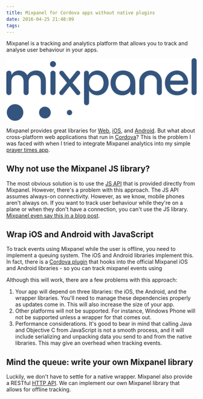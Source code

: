 ```yaml
---
title: Mixpanel for Cordova apps without native plugins
date: 2016-04-25 21:48:09
tags:
---
```


Mixpanel is a tracking and analytics platform that allows you to track and analyse user behaviour in your apps.

![Mixpanel](/images/mixpanel.svg)


Mixpanel provides great libraries for [Web](https://mixpanel.com/help/reference/javascript), [iOS](https://mixpanel.com/help/reference/ios), and [Android](https://mixpanel.com/help/reference/android).
But what about cross-platform web applications that run in [Cordova](https://cordova.apache.org/)? This is the problem I was faced with when I tried to integrate Mixpanel analytics into my simple [prayer times app](/dev/ionic-speed-writing-a-prayer-times-smartphone-app-in-a-day/).

## Why not use the Mixpanel JS library?

The most obvious solution is to use the [JS API](https://mixpanel.com/help/reference/javascript) that is provided directly from Mixpanel. However, there's a problem with this approach. The JS API assumes always-on connectivity. However, as we know, mobile phones aren't always on. If you want to track user behaviour while they're on a plane or when they don't have a connection, you can't use the JS library. [Mixpanel even say this in a blog post](https://mixpanel.com/blog/2014/08/18/integrating-mixpanel-with-cordova).
 
## Wrap iOS and Android with JavaScript

To track events using Mixpanel while the user is offline, you need to implement a queuing system. The iOS and Android libraries implement this. In fact, there is a [Cordova plugin](https://github.com/samzilverberg/cordova-mixpanel-plugin) that hooks into the official Mixpanel iOS and Android libraries - so you can track mixpanel events using 
 
Although this will work, there are a few problems with this approach: 

1. Your app will depend on three libraries: the iOS, the Android, and the wrapper libraries. You'll need to manage these dependencies properly as updates come in. This will also increase the size of your app.
2. Other platforms will not be supported. For instance, Windows Phone will not be supported unless a wrapper for that comes out.
3. Performance considerations. It's good to bear in mind that calling Java and Objective C from JavaScript is not a smooth process, and it will include serializing and unpacking data you send to and from the native libraries. This may give an overhead when tracking events.

## Mind the queue: write your own Mixpanel library

Luckily, we don't have to settle for a native wrapper. Mixpanel also provide a RESTful [HTTP API](https://mixpanel.com/help/reference/http#tracking-via-http). We can implement our own Mixpanel library that allows for offline tracking.

